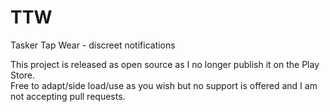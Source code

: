 # TTW
Tasker Tap Wear - discreet notifications

This project is released as open source as I no longer publish it on the Play Store.  
Free to adapt/side load/use as you wish but no support is offered and I am not accepting pull requests.
